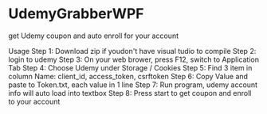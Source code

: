 # UdemyGrabberWPF
get Udemy coupon and auto enroll for your account

Usage
Step 1: Download zip if youdon't have visual tudio to compile
Step 2: login to udemy
Step 3: On your web brower, press F12, switch to Application Tab
Step 4: Choose Udemy under Storage / Cookies
Step 5: Find 3 item in column Name: client_id, access_token, csrftoken
Step 6: Copy Value and paste to Token.txt, each value in 1 line
Step 7: Run program, udemy account info will auto load into textbox
Step 8: Press start to get coupon and enroll to your account
